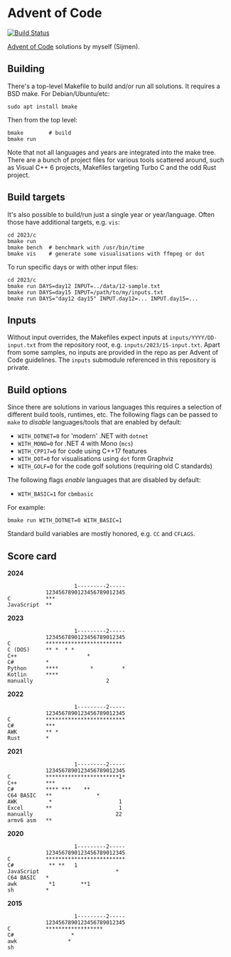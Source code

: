 Advent of Code
==============

[![Build Status](https://dev.azure.com/sjmulder/aoc/_apis/build/status/aoc?branchName=master)](https://dev.azure.com/sjmulder/aoc/_build/latest?definitionId=6&branchName=master)

[Advent of Code](https://www.adventofcode.com) solutions by myself (Sijmen).

Building
--------
There's a top-level Makefile to build and/or run all solutions. It
requires a BSD make. For Debian/Ubuntu/etc:

    sudo apt install bmake

Then from the top level:

    bmake        # build
    bmake run

Note that not all languages and years are integrated into the make tree.
There are a bunch of project files for various tools scattered around,
such as Visual C++ 6 projects, Makefiles targeting Turbo C and the odd
Rust project.

Build targets
-------------
It's also possible to build/run just a single year or year/language.
Often those have additional targets, e.g. `vis`:

    cd 2023/c
    bmake run
    bmake bench  # benchmark with /usr/bin/time
    bmake vis    # generate some visualisations with ffmpeg or dot

To run specific days or with other input files:

    cd 2023/c
    bmake run DAYS=day12 INPUT=../data/12-sample.txt
    bmake run DAYS=day15 INPUT=/path/to/my/inputs.txt
    bmake run DAYS="day12 day15" INPUT.day12=... INPUT.day15=...

Inputs
------
Without input overrides, the Makefiles expect inputs at
`inputs/YYYY/DD-input.txt` from the repository root, e.g.
`inputs/2023/15-input.txt`. Apart from some samples, no inputs are
provided in the repo as per Advent of Code guidelines. The `inputs`
submodule referenced in this repository is private.

Build options
-------------
Since there are solutions in various languages this requires a selection
of different build tools, runtimes, etc. The following flags can be
passed to `make` to *disable* languages/tools that are enabled by
default:

 * `WITH_DOTNET=0` for 'modern' .NET with `dotnet`
 * `WITH_MONO=0` for .NET 4 with Mono (`mcs`)
 * `WITH_CPP17=0` for code using C++17 features
 * `WITH_DOT=0` for visualisations using `dot` form Graphviz
 * `WITH_GOLF=0` for the code golf solutions (requiring old C standards)

The following flags *enable* languages that are disabled by default:

 * `WITH_BASIC=1` for `cbmbasic`

For example:

    bmake run WITH_DOTNET=0 WITH_BASIC=1

Standard build variables are mostly honored, e.g. `CC` and `CFLAGS`.

Score card
----------
**2024**

                         1---------2-----
                1234567890123456789012345
    C           ***
    JavaScript  **

**2023**

                         1---------2-----
                1234567890123456789012345
    C           ************************
    C (DOS)     ** *  * *
    C++                      *
    C#          *
    Python      ****          *         *
    Kotlin      ****
    manually                       2

**2022**

                         1---------2-----
                1234567890123456789012345
    C           *************************
    C#          ***
    AWK         ** *
    Rust        *

**2021**

                         1---------2-----
                1234567890123456789012345
    C           ***********************1*
    C++         ***
    C#          **** ***    **
    C64 BASIC   **              *
    AWK          *                     1
    Excel       **                     1
    manually                          22
    armv6 asm   **

**2020**

                         1---------2-----
                1234567890123456789012345
    C           *************************
    C#           ** **   1
    JavaScript                        *
    C64 BASIC   *
    awk          *1        **1
    sh          *

**2015**

                         1---------2-----
                1234567890123456789012345
    C           ******************
    C#                  *
    awk                *
    sh
